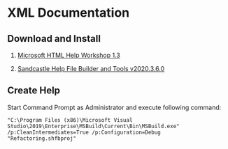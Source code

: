 # XML Documentation

## Download and Install

1. [Microsoft HTML Help Workshop 1.3](https://www.helpandmanual.com/download/htmlhelp.exe)

2. [Sandcastle Help File Builder and Tools v2020.3.6.0](https://github.com/EWSoftware/SHFB/releases/download/v2020.3.6.0/SHFBInstaller_v2020.3.6.0.zip)

## Create Help
Start Command Prompt as Administrator and execute following command:
```
"C:\Program Files (x86)\Microsoft Visual Studio\2019\Enterprise\MSBuild\Current\Bin\MSBuild.exe" /p:CleanIntermediates=True /p:Configuration=Debug "Refactoring.shfbproj"
```